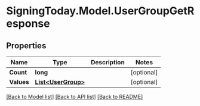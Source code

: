 
# SigningToday.Model.UserGroupGetResponse

## Properties

Name | Type | Description | Notes
------------ | ------------- | ------------- | -------------
**Count** | **long** |  | [optional] 
**Values** | [**List&lt;UserGroup&gt;**](UserGroup.md) |  | [optional] 

[[Back to Model list]](../README.md#documentation-for-models)
[[Back to API list]](../README.md#documentation-for-api-endpoints)
[[Back to README]](../README.md)

